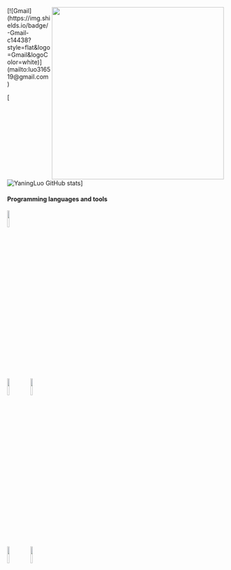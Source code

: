 
<img align='right' src='https://github.com/YaningLuo/YaningLuo/blob/main/img/shawu.png' width='400px'>
[![Gmail](https://img.shields.io/badge/-Gmail-c14438?style=flat&logo=Gmail&logoColor=white)](mailto:luo316519@gmail.com)

[![YaningLuo GitHub stats](https://github-readme-stats.vercel.app/api?username=YaningLuo&hide=prs,issues&theme=THEME_NAME)]

<!-- ![YaningLuo GitHub stats](https://github-readme-stats.vercel.app/api?username=YaningLuo&show_icons=true&hide=stars,commits,prs,issues,contribs) -->
  
#### Programming languages and tools
<p>
<code><img width="10%" src="https://github.com/YaningLuo/YaningLuo/blob/main/img/minecraft-ar21.svg"></code>
</br>
<code><img width="10%" src="https://github.com/YaningLuo/YaningLuo/blob/main/img/djangoproject-ar21.svg"></code>
<code><img width="10%" src="https://github.com/YaningLuo/YaningLuo/blob/main/img/docker-ar21.svg"></code>
</br>
<code><img width="10%" src="https://github.com/YaningLuo/YaningLuo/blob/main/img/mysql-ar21.svg"></code>
<code><img width="10%" src="https://github.com/YaningLuo/YaningLuo/blob/main/img/python-ar21.svg"></code>
</br>
</p>
